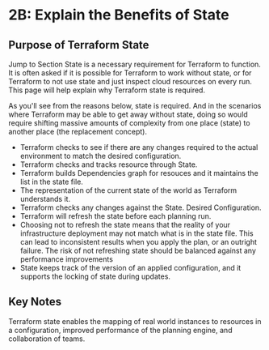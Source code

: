 # 2B: Explain the Benefits of State


## Purpose of Terraform State

Jump to Section
State is a necessary requirement for Terraform to function. It is often asked if it is possible for Terraform to work without state, or for Terraform to not use state and just inspect cloud resources on every run. This page will help explain why Terraform state is required.

As you'll see from the reasons below, state is required. And in the scenarios where Terraform may be able to get away without state, doing so would require shifting massive amounts of complexity from one place (state) to another place (the replacement concept).

* Terraform checks to see if there are any changes required to the actual environment to match the desired configuration.
* Terraform checks and tracks resource through State.
* Terraform builds Dependencies graph for resouces and it maintains the list in the state file.
* The representation of the current state of the world as Terraform understands it.
* Terraform checks any changes against the State.  Desired Configuration.
* Terraform will refresh the state before each planning run.
* Choosing not to refresh the state means that the reality of your infrastructure deployment may not match what is in the state file.  This can lead to inconsistent results when you apply the plan, or an outright failure. The risk of not refreshing state should be balanced against any performance improvements
* State keeps track of the version of an applied configuration, and it supports the locking of state during updates.

## Key Notes
Terraform state enables the mapping of real world instances to resources in
a configuration, improved performance of the planning engine, and collaboration of teams.